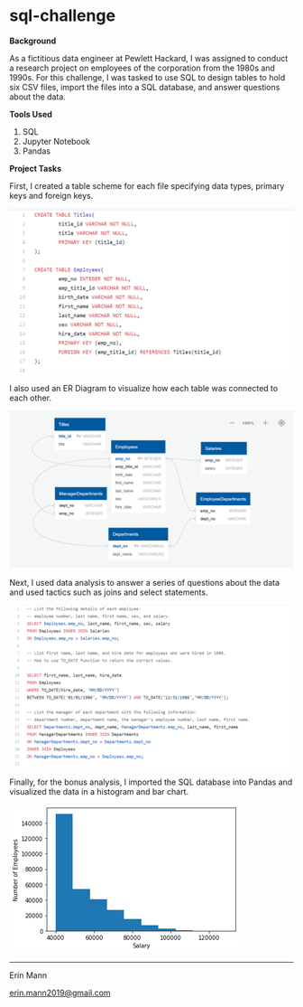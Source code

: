 # sql-challenge

**Background**

As a fictitious data engineer at Pewlett Hackard, I was assigned to conduct a research project on employees of the corporation from the 1980s and 1990s. For this challenge, I was tasked to use SQL to design tables to hold six CSV files, import the files into a SQL database, and answer questions about the data.

**Tools Used**

1. SQL
2. Jupyter Notebook
3. Pandas

**Project Tasks**

First, I created a table scheme for each file specifying data types, primary keys and foreign keys. 

![](https://github.com/erinmann12/sql-challenge/blob/main/Images/schema.PNG)

I also used an ER Diagram to visualize how each table was connected to each other. 

![](https://github.com/erinmann12/sql-challenge/blob/main/EmployeeSQL/tablediagram.PNG)

Next, I used data analysis to answer a series of questions about the data and used tactics such as joins and select statements. 

![](https://github.com/erinmann12/sql-challenge/blob/main/Images/analysis.PNG)

Finally, for the bonus analysis, I imported the SQL database into Pandas and visualized the data in a histogram and bar chart. 

![](https://github.com/erinmann12/sql-challenge/blob/main/Images/histogram.png)

----------------------------------------------------------------------------------------------------------------------------

Erin Mann

erin.mann2019@gmail.com